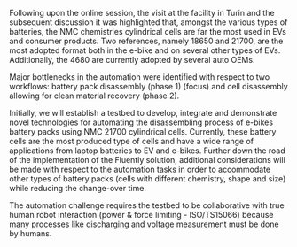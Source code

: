 Following upon the online session, the visit at the facility in Turin and the subsequent discussion it was
highlighted that, amongst the various types of batteries, the NMC chemistries cylindrical cells are far the
most used in EVs and consumer products. Two references, namely 18650 and 21700, are the most adopted
format both in the e-bike and on several other types of EVs. Additionally, the 4680 are currently adopted by
several auto OEMs.

Major bottlenecks in the
automation were identified with respect to two workflows: battery pack disassembly (phase 1) (focus) and cell
disassembly allowing for clean material recovery (phase 2).


Initially, we will establish a testbed to
develop, integrate and demonstrate novel technologies for automating the disassembling process of e-bikes
battery packs using NMC 21700 cylindrical cells. Currently, these battery cells are the most produced type
of cells and have a wide range of applications from laptop batteries to EV and e-bikes. Further down the
road of the implementation of the Fluently solution, additional considerations will be made with respect to
the automation tasks in order to accommodate other types of battery packs (cells with different chemistry,
shape and size) while reducing the change-over time.

The automation challenge requires the testbed to be collaborative with true human robot interaction
(power & force limiting - ISO/TS15066) because many processes like discharging and voltage
measurement must be done by humans.

